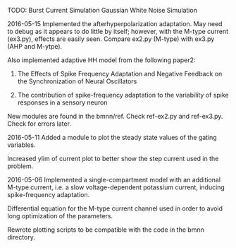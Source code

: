 TODO: Burst Current Simulation
      Gaussian White Noise Simulation

2016-05-15
Implemented the afterhyperpolarization adaptation.
May need to debug as it appears to do little by itself;
however, with the M-type current (ex3.py), effects are
easily seen.  Compare ex2.py (M-type) with
ex3.py (AHP and M-ytpe).

Also implemented adaptive HH model from the following paper2:

1) The Effects of Spike Frequency Adaptation and Negative
Feedback on the Synchronization of Neural Oscillators

2) The contribution of spike-frequency adaptation to the
variability of spike responses in a sensory neuron

New modules are found in the bmnn/ref.  Check ref-ex2.py
and ref-ex3.py.  Check for errors later.

2016-05-11
Added a module to plot the steady state values of the
gating variables.

Increased ylim of current plot to better show the step
current used in the problem.

2016-05-06
Implemented a single-compartment model with an additional
M-type current, i.e. a slow voltage-dependent potassium
current, inducing spike-frequency adaptation.

Differential equation for the M-type current channel used
in order to avoid long optimization of the parameters.

Rewrote plotting scripts to be compatible with the code in
the bmnn directory.
